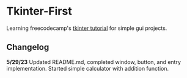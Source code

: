 # Tkinter-First
Learning freecodecamp's [tkinter tutorial](https://youtu.be/YXPyB4XeYLA) for simple gui projects.

## Changelog
**5/29/23** Updated README.md, completed window, button, and entry implementation. Started simple calculator with addition function.
